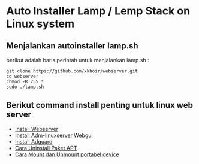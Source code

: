 # Auto Installer Lamp / Lemp Stack on Linux system

## Menjalankan autoinstaller lamp.sh
berikut adalah baris perintah untuk menjalankan lamp.sh : 

    git clone https://github.com/xkhoir/webserver.git
    cd webserver
    chmod -R 755 *
    sudo ./lamp.sh

## Berikut command install penting untuk linux web server

 - [Install Webserver](https://github.com/xkhoir/webserver/blob/main/Install-webserver.md)
 - [Install Adm-linuxserver Webgui](https://github.com/xkhoir/webserver/blob/main/Adm-linuxserver-webgui.md)
 - [Install Adguard](https://github.com/xkhoir/webserver/blob/main/adguard-home-install.md)
 - [Cara Uninstall Paket APT](https://github.com/xkhoir/webserver/blob/main/uninstall-paket-apt.md)
 - [Cara Mount dan Unmount portabel device](https://github.com/xkhoir/webserver/blob/main/set-mount-unmount-portabel.md)
